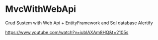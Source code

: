 # MvcWithWebApi

Crud Sustem with Web Api + EntityFramework and Sql database
Alertify

https://www.youtube.com/watch?v=iublAXAm8HQ&t=2105s
